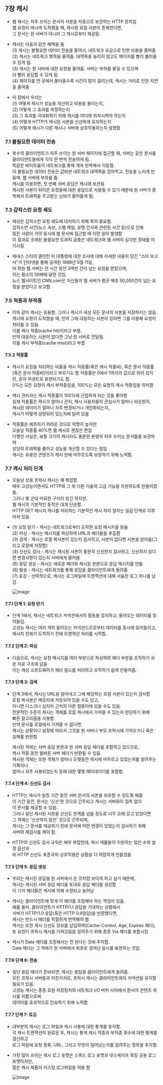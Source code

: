 
## 7장 캐시

- 웹 캐시는 자주 쓰이는 문서의 사본을 자동으로 보관하는 HTTP 장치임    
  웹 요청이 캐시에 도착했을 때, 캐시된 로컬 사본이 존재한다면,  
  그 문서는 원 서버가 아니라 그 캐시로부터 제공됨.  


- 캐시는 다음과 같은 혜택을 줌  
  (1) 캐시는 불필요한 데이터 전송을 줄여서, 네트워크 요금으로 인한 비용을 줄여줌   
  (2) 캐시는 네트워크 병목을 줄여줌. 대역폭을 늘리지 않고도 페이지를 빨리 불러올 수 있게 됨.  
  (3) 캐시는 원 서버에 대한 요청을 줄여줌. 서버는 부하를 줄일 수 있으며  
      더 빨리 응답할 수 있게 됨  
  (4) 페이지를 먼 곳에서 불러올수록 시간이 많이 걸리는데, 캐시는 거리로 인한 지연을 줄여줌  


- 이 장에서 우리는    
  (1) 어떻게 캐시가 성능을 개선하고 비용을 줄이는지,  
  (2) 어떻게 그 효과를 측정하는지  
  (3) 그 효과를 극대화하기 위해 캐시를 어디에 위치시켜야 하는지  
  (4) 어떻게 HTTP가 캐시된 사본을 신선하게 유지하는지  
  (5) 어떻게 캐시가 다른 캐시나 서버와 상호작용하는지 설명함


### 7.1 불필요한 데이터 전송

- 복수의 클라이언트가 자주 쓰이는 원 서버 페이지에 접근할 때, 
  서버는 같은 문서를 클라이언트들에게 각각 한 번씩 전송하게 됨.  
  똑같은 바이트들이 네트워크를 통해 계속 반복해서 이동함.  
  이 불필요한 데이터 전송은 값비싼 네트워크 대역폭을 잡아먹고, 전송을 느리게 만들며, 웹 서버에 부하를 줌.  
  캐시를 이용하면, 첫 번째 서버 응답은 캐시에 보관됨.  
  캐시된 사본이 뒤이은 요청들에 대한 응답으로 사용될 수 있기 때문에 원 서버가 중복해서 트래픽을 주고받는 낭비가 줄어들게 됨.  


### 7.3 갑작스런 요청 쇄도 

- 캐싱은 갑작스런 요청 쇄도에 대처하기 위해 특히 중요함.  
  갑작스런 사건(뉴스 속보, 스팸 메일, 유명 인사와 관련된 사건 등)으로 인해  
  많은 사람이 거의 동시에 웹 문서에 접근할 때 이런 일이 발생함  
  이 결과로 초래된 불필요한 트래픽 급증은 네트워크와 웹 서버의 심각한 장애를 야기시킴  

- 케네스 스타의 클린턴 미 대통령에 대한 조사에 대해 자세한 내용이 담긴 
  "스타 보고서"가 인터넷을 통해 공개된 1998년 9월 11일,   
  미 하원 웹 서버는 한 시간 동안 3백만 건이 넘는 요청을 받았으며,  
  이는 평소의 50배에 달한 것임.  
  뉴스 웹사이트인 CNN.com은 자신들의 웹 서버가 평균 매초 50,000건이 넘는 요청을 받았다고 보고함. 


### 7.5 적중과 부적중

- 이와 같이 캐시는 유용함. 그러나 캐시가 세상 모든 문서의 사본을 저장하지는 않음.  
  캐시에 요청이 도착했을 때, 만약 그에 대응하는 사본이 있따면 그를 이용해 요청이 처리될 수 있음.  
  이를 캐시 적중(cache hit)이라고 부름.  
  만약 대응하는 사본이 없다면 그냥 원 서버로 전달됨.  
  이를 캐시 부적중(cache miss)라고 부름  


#### 7.5.2 적중률  

- 캐시가 요청을 처리하는 비율을 캐시 적중률(혹은 캐시 적중비), 혹은 문서 적중률(혹은 문서 적중비)이라고 부르기도 함
  적중률은 0에서 1까지의 값으로 되어 있지만, 흔히 퍼센트로 표현되기도 함.  
  0%는 모든 요청이 캐시 부적중임을, 100%는 모든 요청이 캐시 적중임을 의미함  
  
- 캐시 관리자는 캐시 적중률이 100%에 근접하게 되는 것을 좋아함  
  실제 적중률은 캐시가 얼마나 큰지, 캐시 사용자들의 관심사가 얼마나 비슷한지,  
  캐시된 데이터가 얼마나 자주 변경되거나 개인화되는지,  
  캐시가 어떻게 설정되어 있는지에 달려 있음  
  
- 적중률은 예측하기 어려운 것으로 악명이 높지만  
  오늘날 적중률 40%면 웹 캐시로 괜찮은 편임  
  다행인 사실은, 보통 크기의 캐시라도 충분한 분량의 자주 쓰이눈 문서들을 보관하여  
  상당히 트래픽을 줄이고 성능을 개선할 수 있다는 점임.  
  캐시는 유용한 콘텐츠가 캐시 안에 머무르도록 보장하기 위해 노력함.
  
  

### 7.7 캐시 처리 단계

- 오늘날 상용 프락시 캐시는 꽤 복잡함.  
  매우 고성능이면서도 HTTP와 그 외 다른 기술의 고급 기능을 지원하도록 만들어졌음.  
  그러나 몇 군데 미묘한 구석이 있긴 하지만,  
  웹 캐시의 기본적인 동작은 대개 단순함.  
  HTTP GET 메시지 하나를 처리하는 기본적인 캐시 처리 절차는 일곱 단계로 이루어져 있음.  
  
- (1) 요청 받기 - 캐시는 네트워크로부터 도착한 요청 메시지를 읽음  
  (2) 파싱 - 캐시는 메시지를 파싱하여 URL과 헤더들을 추출함  
  (3) 검색 - 캐시는 로컬 복사본이 있는지 검사하고, 사본이 없다면 사본을 받아옴(그리고 로컬에 저장함)   
  (4) 신선도 검사 - 캐시는 캐시된 사본이 충분히 신선한지 검사하고, 신선하지 않다면 변경사항이 있는지 서버에게 물어봄  
  (5) 응답 생성 - 캐시는 새로운 헤더와 캐시된 본문으로 응답 메시지를 만듦    
  (6) 발송 - 캐시는 네트워크를 통해 응답을 클라이언트에게 돌려줌     
  (7) 로깅 - 선택적으로, 캐시는 로그파일에 트랜잭션에 대해 서술한 로그 하나를 남김    
  
  ![image](https://user-images.githubusercontent.com/8718430/149888765-33aec277-4f65-4152-aa7c-288911d82032.png)
    
  
#### 7.7.1 단계 1: 요청 받기

- 단계 1에서, 캐시는 네트워크 커넥션에서의 활동을 감지하고, 들어오는 데이터를 읽어들임.  
  고성능 캐시는 여러 개의 들어오는 커넥션드르로부터 데이터를 동시에 읽어들이고,  
  메시지 전체가 도착하기 전에 트랜잭션 처리를 시작함.  
  
  
#### 7.7.2 단계 2: 파싱

- 다음으로, 캐시는 요청 메시지를 여러 부분으로 파싱하여 헤더 부분을 조작하기 쉬운 자료 구조에 담음  
  이는 캐싱 소프트웨어가 헤더 필드를 처리하고 조작하기 쉽게 만들어줌.  
  

#### 7.7.3 단계 3: 검색

- 단계 3에서, 캐시는 URL을 알아내고 그에 해당하는 로컬 사본이 있는지 검사함  
  로컬 복사본은 메모리에 저장되어 있을 수도 있고,  
  아니면 디스크나 심지어 근처의 다른 컴퓨터에 있을 수도 있음.  
  전문적인 수준의 캐시는 객체를 로컬 캐시에서 가져올 수 있는지 판단하기 위해  
  빠른 알고리즘을 사용함  
  만약 문서를 로컬에서 가져올 수 없다면,  
  캐시는 상황이나 설정에 따라서 그것을 원 서버나 부모 프락시에 가져오거나 혹은 실패를 반환함.  
  
  캐시된 객체는 서버 응답 본문과 원 서버 응답 헤더를 포함하고 있으므로,   
  캐시 적중 동안 올바른 서버 헤더가 반환될 수 있음.  
  캐시된 객체는 또한 객체가 얼마나 오랫동안 캐시에 머무르고 있었는지를 알려주는 기록이나  
  얼마나 자주 사용되었는지 등에 대한 몇몇 메타데이터를 포함함.  
  
  
#### 7.7.4 단계 4: 신선도 검사

- HTTP는 캐시가 일정 기간 동안 서버 문서의 사본을 보유할 수 있도록 해줌  
  이 기간 동안, 문서는 '신선'한 것으로 간주되고 캐시는 서버와의 접촉 없이  
  이 문서를 제공할 수 있음.  
  그러나 일단 캐시된 사본을 신선도 한계를 넘을 정도로 너무 오래 갖고 있었다면  
  그 객체는 '신선하지 않은' 것으로 간주되며,  
  캐시는 그 문서를 제공하기 전에 문서에 어떤 변경이 있었는지 검사하기 위해  
  서버와 재검사를 해야 함.  
  
- HTTP의 신선도 검사 규칙은 매우 복잡한데, 캐시 제품들이 지원하는 많은 수의 설정 옵션과  
  비 HTTP 신선도 표준과의 상호작용은 상황을 더 복잡하게 만들었음  
  

#### 7.7.5 단계 5: 응답 생성

- 우리는 캐시된 응답을 원 서버에서 온 것처럼 보이게 하고 싶기 때문에,  
  캐시는 캐시된 서버 응답 헤더를 토대로 응답 헤더를 생성함  
  이 기저 헤더들은 캐시에 의해 수정되고 늘어남  
  
- 캐시는 클라이언트에 맞게 이 헤더를 조정해야 하는 책임이 있음.  
  예를 들어, 클라이언트가 HTTP/1.1 응답을 기대하는 상황에서  
  서버가 HTTP/1.0 응답(혹은 HTTP 0.9응답)을 반환했다면,  
  캐시는 반드시 헤더를 적절하게 번역해야 함.  
  캐시는 또한 캐시 신선도 정보를 삽입하며(Cache-Control, Age, Expires 헤더),  
  또 요청이 프락시 캐시를 거쳐갔음을 알려주기 위해 종종 Via 헤더를 포함시킴  
  
- 캐시가 Date 헤더를 조정해서는 안 된다는 것에 주의함.  
  Date 헤더는 그 객체가 원 서버에서 최초로 생겨난 일시를 표현하는 것임.  
  
 
#### 7.7.6 단계 6: 전송

- 일단 응답 헤더가 준비되면, 캐시는 응답을 클라이언트에게 돌려줌.  
  모든 프락시 서버들과 마찬가지로, 프락시 캐시는 클라이언트와의 커넥션을 유지할 필요가 있음.  
  고성능 캐시는 종종 로컬 저장장치와 네트워크 I/O 버퍼 사이에서 문서의 콘텐츠 복사를 피함으로써  
  데이터를 효과적으로 전송하기 위해 노력함  
  

#### 7.7.7 단계 7: 로깅

- 대부분의 캐시는 로그 파일과 캐시 사용에 대한 통계를 유지함.  
  각 캐시 트랜잭션이 완료된 후, 캐시는 통계 캐시 적중과 부적중 횟수에 대한 통계를 갱신하고  
  로그 파일에 요청 종류, URL, 그리고 무엇이 일어났는지를 알려주는 항목을 추가함.  
 
- 가장 많이 쓰이는 캐시 로그 포맷은 스쿼드 로그 포맷과 넷스케이프 확장 공용 로그 포맷이지만,  
  많은 캐시 제품이 커스텀 로그파일을 허용 함  
  
  ![image](https://user-images.githubusercontent.com/8718430/149888983-7295e724-e8e5-49a6-a871-8d42f8b6a1f5.png)

  
  
  
  
  
  
  

 
